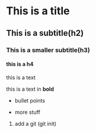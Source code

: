 # This is a title

## This is a subtitle(h2)

### This is a smaller subtitle(h3)


#### this is a h4

this is a text

this is a text in  **bold**

- bullet points

- more stuff

1) add a git (git init)